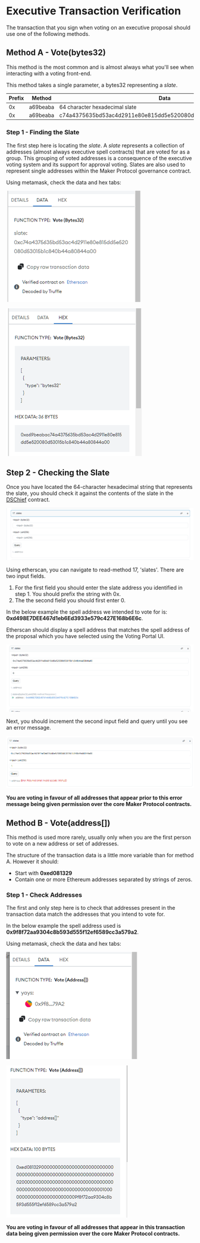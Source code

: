 
# Executive Transaction Verification

The transaction that you sign when voting on an executive proposal should use one of the following methods. 

## Method A - Vote(bytes32)

This method is the most common and is almost always what you'll see when interacting with a voting front-end.

This method takes a single parameter, a bytes32 representing a _slate_. 

| Prefix | Method   | Data                                                                |
|--------|----------|---------------------------------------------------------------------|
| 0x     | a69beaba | 64 character hexadecimal slate                                      |
| 0x     | a69beaba | c74a4375635bd53ac4d2911e80e815dd5e520080d53015b1c840b44a80844a00    |

### Step 1 - Finding the Slate

The first step here is locating the _slate_. A _slate_ represents a collection of addresses (almost always executive spell contracts) that are voted for as a group. This grouping of voted addresses is a consequence of the executive voting system and its support for approval voting. Slates are also used to represent single addresses within the Maker Protocol governance contract.

Using metamask, check the data and hex tabs:

![exec-transaction-verification-1](../images/exec-transaction-verification-1.png)

![exec-transaction-verification-2](../images/exec-transaction-verification-2.png)

## Step 2 - Checking the Slate

Once you have located the 64-character hexadecimal string that represents the slate, you should check it against the contents of the slate in the [DSChief](https://etherscan.io/address/0x0a3f6849f78076aefadf113f5bed87720274ddc0#readContract) contract.

![exec-transaction-verification-3](../images/exec-transaction-verification-3.png)

Using etherscan, you can navigate to read-method 17, 'slates'. There are two input fields.
1. For the first field you should enter the slate address you identified in step 1. You should prefix the string with 0x.
2. The the second field you should first enter 0.

In the below example the spell address we intended to vote for is: **0xd498E7DEE467d1eb6Ed3933e579c427E168b6E6c**.

Etherscan should display a spell address that matches the spell address of the proposal which you have selected using the Voting Portal UI.

![exec-transaction-verification-4](../images/exec-transaction-verification-4.png)

Next, you should increment the second input field and query until you see an error message.

![exec-transaction-verification-5](../images/exec-transaction-verification-5.png)

**You are voting in favour of all addresses that appear prior to this error message being given permission over the core Maker Protocol contracts.**

## Method B - Vote(address[])

This method is used more rarely, usually only when you are the first person to vote on a new address or set of addresses.

The structure of the transaction data is a little more variable than for method A. However it should:
* Start with **0xed081329**
* Contain one or more Ethereum addresses separated by strings of zeros.

### Step 1 - Check Addresses

The first and only step here is to check that addresses present in the transaction data match the addresses that you intend to vote for.

In the below example the spell address used is **0x9f8f72aa9304c8b593d555f12ef6589cc3a579a2**.

Using metamask, check the data and hex tabs:

![exec-transaction-verification-6](../images/exec-transaction-verification-6.png)

![exec-transaction-verification-7](../images/exec-transaction-verification-7.png)

**You are voting in favour of all addresses that appear in this transaction data being given permission over the core Maker Protocol contracts.**

